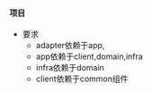 #### 项目
- 要求
  - adapter依赖于app,
  - app依赖于client,domain,infra
  - infra依赖于domain
  - client依赖于common组件
